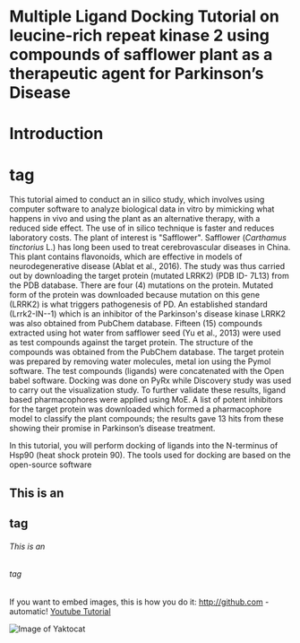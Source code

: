 # Multiple Ligand Docking Tutorial on leucine-rich repeat kinase 2 using compounds of safflower plant as a therapeutic agent for Parkinson’s Disease
# Introduction <h1> tag
  
  This tutorial aimed to conduct an in silico study, which involves using computer software to analyze biological data in vitro by mimicking what happens in vivo and using the plant as an alternative therapy, with a reduced side effect. The use of in silico technique is faster and reduces laboratory costs. The plant of interest is "Safflower". Safflower (*Carthamus tinctorius* L.) has long been used to treat cerebrovascular diseases in China. This plant contains flavonoids, which are effective in models of neurodegenerative disease (Ablat et al., 2016). The study was thus carried out by downloading the target protein (mutated LRRK2) (PDB ID- 7L13) from the PDB database. There are four (4) mutations on the protein. Mutated form of the protein was downloaded because mutation on this gene (LRRK2) is what triggers pathogenesis of PD. An established standard (Lrrk2-IN--1) which is an inhibitor of the Parkinson's disease kinase LRRK2 was also obtained from PubChem database. Fifteen (15) compounds extracted using hot water from safflower seed (Yu et al., 2013) were used as test compounds against the target protein. The structure of the compounds was obtained from the PubChem database. The target protein was prepared by removing water molecules, metal ion using the Pymol software. The test compounds (ligands) were concatenated with the Open babel software. Docking was done on PyRx while Discovery study was used to carry out the visualization study. 
To further validate these results, ligand based pharmacophores were applied using MoE.  A list of potent inhibitors for the target protein was downloaded which formed a pharmacophore model to classify the plant compounds; the results gave 13 hits from these showing their promise in Parkinson’s disease treatment.

  In this tutorial, you will perform docking of ligands into the N-terminus of Hsp90 (heat shock protein 90). The tools used for docking are based on the open-source software
## This is an <h2> tag
###### This is an <h6> tag

If you want to embed images, this is how you do it:
http://github.com - automatic!
[Youtube Tutorial](https://www.youtube.com/watch?v=UIk6ISuS5Lk)





![Image of Yaktocat](https://octodex.github.com/images/yaktocat.png)
